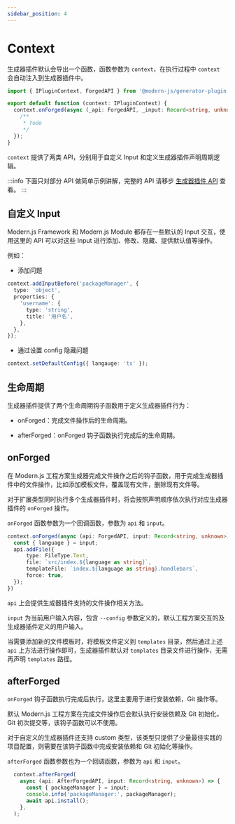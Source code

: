```yaml
---
sidebar_position: 4
---
```


# Context

生成器插件默认会导出一个函数，函数参数为 `context`，在执行过程中 `context` 会自动注入到生成器插件中。

```ts title="src/index.ts"
import { IPluginContext, ForgedAPI } from '@modern-js/generator-plugin';

export default function (context: IPluginContext) {
  context.onForged(async (_api: ForgedAPI, _input: Record<string, unknown>) => {
    /**
     * Todo
     */
  });
}
```

`context` 提供了两类 API，分别用于自定义 Input 和定义生成器插件声明周期逻辑。

:::info
下面只对部分 API 做简单示例讲解，完整的 API 请移步 [生成器插件 API](/guides/topic-detail/generator/plugin/api/context.html) 查看。
:::

## 自定义 Input

Modern.js Framework 和 Modern.js Module 都存在一些默认的 Input 交互，使用这里的 API 可以对这些 Input 进行添加、修改、隐藏、提供默认值等操作。

例如：

- 添加问题

```ts
context.addInputBefore('packageManager', {
  type: 'object',
  properties: {
    'username': {
      type: 'string',
      title: '用户名',
    },
  },
});
```

- 通过设置 config 隐藏问题

```ts
context.setDefaultConfig({ langauge: 'ts' });
```

## 生命周期

生成器插件提供了两个生命周期钩子函数用于定义生成器插件行为：

- onForged：完成文件操作后的生命周期。

- afterForged：onForged 钩子函数执行完成后的生命周期。

## onForged

在 Modern.js 工程方案生成器完成文件操作之后的钩子函数，用于完成生成器插件中的文件操作，比如添加模板文件，覆盖现有文件，删除现有文件等。

对于扩展类型同时执行多个生成器插件时，将会按照声明顺序依次执行对应生成器插件的 `onForged` 操作。

`onForged` 函数参数为一个回调函数，参数为 `api` 和 `input`。

```ts
context.onForged(async (api: ForgedAPI, input: Record<string, unknown>) => {
  const { language } = input;
  api.addFile({
      type: FileType.Text,
      file: `src/index.${language as string}`,
      templateFile: `index.${language as string}.handlebars`,
      force: true,
  });
})
```

`api` 上会提供生成器插件支持的文件操作相关方法。

`input` 为当前用户输入内容，包含 `--config` 参数定义的，默认工程方案交互的及生成器插件定义的用户输入。

当需要添加新的文件模板时，将模板文件定义到 `templates` 目录，然后通过上述 `api` 上方法进行操作即可，生成器插件默认对 `templates` 目录文件进行操作，无需再声明 `templates` 路径。

## afterForged

`onForged` 钩子函数执行完成后执行，这里主要用于进行安装依赖，Git 操作等。

默认 Modern.js 工程方案在完成文件操作后会默认执行安装依赖及 Git 初始化，Git 初次提交等，该钩子函数可以不使用。

对于自定义的生成器插件还支持 custom 类型，该类型只提供了少量最佳实践的项目配置，则需要在该钩子函数中完成安装依赖和 Git 初始化等操作。

`afterForged` 函数参数也为一个回调函数，参数为 `api` 和 `input`。

```ts
  context.afterForged(
    async (api: AfterForgedAPI, input: Record<string, unknown>) => {
      const { packageManager } = input;
      console.info('packageManager:', packageManager);
      await api.install();
    },
  );
```
